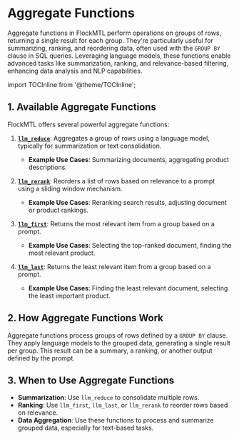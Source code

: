 # Aggregate Functions

Aggregate functions in FlockMTL perform operations on groups of rows, returning a single result for each group. They're particularly useful for summarizing, ranking, and reordering data, often used with the `GROUP BY` clause in SQL queries. Leveraging language models, these functions enable advanced tasks like summarization, ranking, and relevance-based filtering, enhancing data analysis and NLP capabilities.

import TOCInline from '@theme/TOCInline';

<TOCInline toc={toc} />

## 1. Available Aggregate Functions

FlockMTL offers several powerful aggregate functions:

1. [**`llm_reduce`**](/docs/aggregate-functions/llm-reduce): Aggregates a group of rows using a language model, typically for summarization or text consolidation.

   - **Example Use Cases**: Summarizing documents, aggregating product descriptions.

3. [**`llm_rerank`**](/docs/aggregate-functions/llm-rerank): Reorders a list of rows based on relevance to a prompt using a sliding window mechanism.
   - **Example Use Cases**: Reranking search results, adjusting document or product rankings.

4. [**`llm_first`**](/docs/aggregate-functions/llm-first): Returns the most relevant item from a group based on a prompt.

   - **Example Use Cases**: Selecting the top-ranked document, finding the most relevant product.

5. [**`llm_last`**](/docs/aggregate-functions/llm-last): Returns the least relevant item from a group based on a prompt.

   - **Example Use Cases**: Finding the least relevant document, selecting the least important product.

## 2. How Aggregate Functions Work

Aggregate functions process groups of rows defined by a `GROUP BY` clause. They apply language models to the grouped data, generating a single result per group. This result can be a summary, a ranking, or another output defined by the prompt.

## 3. When to Use Aggregate Functions

- **Summarization**: Use `llm_reduce` to consolidate multiple rows.
- **Ranking**: Use `llm_first`, `llm_last`, or `llm_rerank` to reorder rows based on relevance.
- **Data Aggregation**: Use these functions to process and summarize grouped data, especially for text-based tasks.
